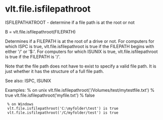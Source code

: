 # vlt.file.isfilepathroot

  ISFILEPATHATROOT - determine if a file path is at the root or not
 
  B = vlt.file.isfilepathroot(FILEPATH)
 
  Determines if a FILEPATH is at the root of a drive or not.
  For computers for which ISPC is true, vlt.file.isfilepathroot is true
  if the FILEPATH begins with either '/' or '$:\'.
  For computers for which ISUNIX is true, vlt.file.isfilepathroot is true
  if the FILEPATH is '/'.
 
  Note that the file path does not have to exist to specify a valid
  file path. It is just whether it has the structure of a full file path.
 
  See also: ISPC, ISUNIX
 
  Examples:
     % on unix
     vlt.file.isfilepathroot('/Volumes/test/mytestfile.txt') % true
     vlt.file.isfilepathroot('myfile.txt') % false
 
     % on Windows
     vlt.file.isfilepathroot('C:\myfolder\test') is true
     vlt.file.isfilepathroot('/C/myfolder/test') is true
